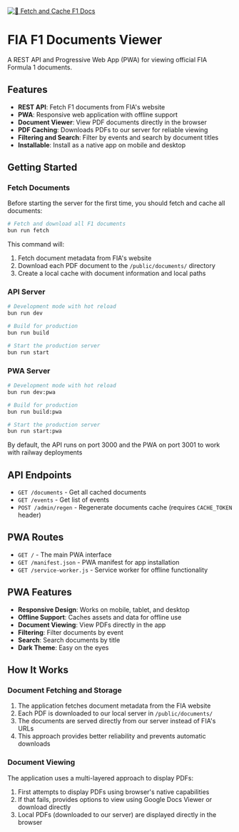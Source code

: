 [![🔄 Fetch and Cache F1 Docs](https://github.com/Derewith/fiaf1-files/actions/workflows/fetch-docs.yml/badge.svg)](https://github.com/Derewith/fiaf1-files/actions/workflows/fetch-docs.yml)

# FIA F1 Documents Viewer

A REST API and Progressive Web App (PWA) for viewing official FIA Formula 1 documents.

## Features

- **REST API**: Fetch F1 documents from FIA's website
- **PWA**: Responsive web application with offline support
- **Document Viewer**: View PDF documents directly in the browser
- **PDF Caching**: Downloads PDFs to our server for reliable viewing
- **Filtering and Search**: Filter by events and search by document titles
- **Installable**: Install as a native app on mobile and desktop

## Getting Started

### Fetch Documents

Before starting the server for the first time, you should fetch and cache all documents:

```bash
# Fetch and download all F1 documents
bun run fetch
```

This command will:
1. Fetch document metadata from FIA's website
2. Download each PDF document to the `/public/documents/` directory
3. Create a local cache with document information and local paths

### API Server

```bash
# Development mode with hot reload
bun run dev

# Build for production
bun run build

# Start the production server
bun run start
```

### PWA Server

```bash
# Development mode with hot reload
bun run dev:pwa

# Build for production
bun run build:pwa

# Start the production server
bun run start:pwa
```

By default, the API runs on port 3000 and the PWA on port 3001 to work with railway deployments

## API Endpoints

- `GET /documents` - Get all cached documents
- `GET /events` - Get list of events
- `POST /admin/regen` - Regenerate documents cache (requires `CACHE_TOKEN` header)

## PWA Routes

- `GET /` - The main PWA interface
- `GET /manifest.json` - PWA manifest for app installation
- `GET /service-worker.js` - Service worker for offline functionality

## PWA Features

- **Responsive Design**: Works on mobile, tablet, and desktop
- **Offline Support**: Caches assets and data for offline use
- **Document Viewing**: View PDFs directly in the app
- **Filtering**: Filter documents by event
- **Search**: Search documents by title
- **Dark Theme**: Easy on the eyes

## How It Works

### Document Fetching and Storage

1. The application fetches document metadata from the FIA website
2. Each PDF is downloaded to our local server in `/public/documents/`
3. The documents are served directly from our server instead of FIA's URLs
4. This approach provides better reliability and prevents automatic downloads

### Document Viewing

The application uses a multi-layered approach to display PDFs:

1. First attempts to display PDFs using browser's native capabilities
2. If that fails, provides options to view using Google Docs Viewer or download directly
3. Local PDFs (downloaded to our server) are displayed directly in the browser
